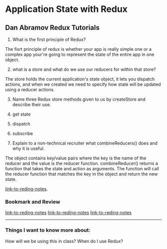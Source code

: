 # Application State with Redux

## Dan Abramov Redux Tutorials

1. What is the first principle of Redux?

The fisrt principle of redux is whether your app is really simple one or a complex app your're going to represent the state of the entire app in one object.

2. what is a store and what do we use our reducers for within that store?

The store holds the current application's state object, it lets you dispatch actions, and when we created we need to specify how state will be updated using a reducer actions.

3. Name three Redux store methods given to us by createStore and describe their use.

  1. get state
  2. dispatch
  3. subscribe

4. Explain to a non-technical recruiter what combineReducers() does and why it is useful.

The object contains key/value pairs where the key is the name of the reducer and the value is the reducer function. combineReducer() returns a function that takes the state and action as arguments. The function will call the reducer function that matches the key in the object and return the new state.

[link-to-reding-notes](https://egghead.io/courses/getting-started-with-redux).

### Bookmark and Review

[link-to-reding-notes](https://medium.freecodecamp.org/understanding-redux-the-worlds-easiest-guide-to-beginning-redux-c695f45546f6)
[link-to-reding-notes](https://medium.com/@netxm/testing-redux-reducers-with-jest-6653abbfe3e1)
[link-to-reding-notes](https://redux.js.org/)
*************************************************************************************************************

### Things I want to know more about:

How will we be using this in class?
When do I use Redux?